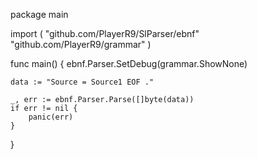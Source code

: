 package main

import (
	"github.com/PlayerR9/SlParser/ebnf"
	"github.com/PlayerR9/grammar"
)

func main() {
	ebnf.Parser.SetDebug(grammar.ShowNone)

	data := "Source = Source1 EOF ."

	_, err := ebnf.Parser.Parse([]byte(data))
	if err != nil {
		panic(err)
	}
}
